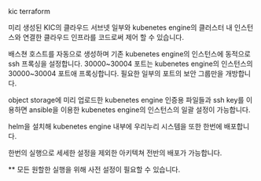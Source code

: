 kic terraform 

미리 생성된 KIC의 클라우드 서브넷 일부와 kubenetes engine의 클러스터 내 인스턴스와 연결한
클라우드 인프라를 코드로써 제어 할 수 있습니다.

배스쳔 호스트를 자동으로 생성하며 기존 kubenetes engine의 인스턴스에 동적으로 ssh 프록싱을 설정합니다.
30000~30004 포트는 kubenetes engine의 인스턴스의 30000~30004 포트애 프록싱합니다.
필요한 일부의 포트의 보안 그룹만을 개방합니다.

object storage에 미리 업로드한 kubenetes engine 인증용 파일들과 ssh key를 이용하면
ansible을 이용한 kubenetes engine의 인스턴스의 일괄 설정이 가능합니다.

helm을 설치해 kubenetes engine 내부에 우리누리 시스템을 또한 한번에 배포합니다.

한번의 실행으로 세세한 설정을 제외한 아키텍쳐 전반의 배포가 가능합니다.

** 모든 원할한 실행을 위해 사전 설정이 필요할 수 있습니다.